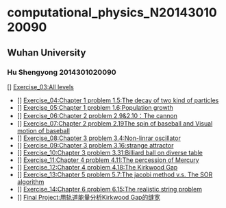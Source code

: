 # computational_physics_N2014301020090
## Wuhan University  
### Hu Shengyong 2014301020090
[] [Exercise_03:All levels](https://www.zybuluo.com/mdeditor#498281)  
- [] [Exercise_04:Chapter 1 problem 1.5:The decay of two kind of particles](https://www.zybuluo.com/mdeditor#498296)  
- [] [Exercise_05:Chapter 1 problem 1.6:Population growth](https://www.zybuluo.com/mdeditor#498304)  
- [] [Exercise_06:Chapter 2 problem 2.9&2.10：The cannon](https://www.zybuluo.com/mdeditor#498308)  
- [] [Exercise_07:Chapter 2 problem 2.19The spin of baseball and Visual motion of baseball](https://www.zybuluo.com/mdeditor#498314)  
- [] [Exercise_08:Chapter 3 problem 3.4:Non-linrar oscillator](https://www.zybuluo.com/mdeditor#498316)  
- [] [Exercise_09:Chapter 3 problem 3.16:strange attractor](https://www.zybuluo.com/mdeditor#498318)  
- [] [Exercise_10:Chapter 3 problem 3.31:Billiard ball on diverse table](https://www.zybuluo.com/mdeditor#498324)  
- [] [Exercise_11:Chapter 4 problem 4.11:The percession of Mercury](https://www.zybuluo.com/mdeditor#498326)  
- [] [Exercise_12:Chapter 4 problem 4.18:The Kirkwood Gap](https://www.zybuluo.com/mdeditor#498328)  
- [] [Exercise_13:Chapter 5 problem 5.7:The jacobi method v.s. The SOR algorithm](https://www.zybuluo.com/mdeditor#498331)  
- [] [Exercise_14:Chapter 6 problem 6.15:The realistic string problem](https://www.zybuluo.com/mdeditor#498334)  
- [] [Final Project:用轨道能量分析Kirkwood Gap的缝宽](https://www.zybuluo.com/mdeditor#498338)

